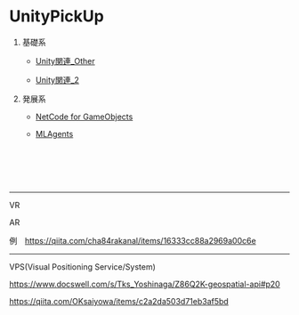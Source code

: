 # UnityPickUp
   
   1. 基礎系
      - [Unity関連_Other](3_1_Other/3_1_Other.md)

      - [Unity関連_2](3_2_Other.md)

   2. 発展系
       -  <a href="https://drive.google.com/drive/folders/1gUOwsJvWfTcIOitGhQpPudrnVWQn3IiW" target="_blank">NetCode for GameObjects</a>

       - [MLAgents](3_3_MLAgents/3_0_MLAgents.md)
 
<br>
<br>
<br>
<br>

----
VR

AR

例　https://qiita.com/cha84rakanal/items/16333cc88a2969a00c6e

---

VPS(Visual Positioning Service/System)

https://www.docswell.com/s/Tks_Yoshinaga/Z86Q2K-geospatial-api#p20


https://qiita.com/OKsaiyowa/items/c2a2da503d71eb3af5bd